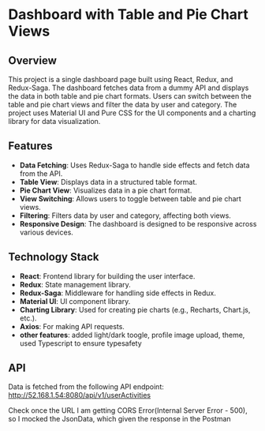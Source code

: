 # Dashboard with Table and Pie Chart Views

## Overview

This project is a single dashboard page built using React, Redux, and Redux-Saga. The dashboard fetches data from a dummy API and displays the data in both table and pie chart formats. Users can switch between the table and pie chart views and filter the data by user and category. The project uses Material UI and Pure CSS  for the UI components and a charting library for data visualization.

## Features

- **Data Fetching**: Uses Redux-Saga to handle side effects and fetch data from the API.
- **Table View**: Displays data in a structured table format.
- **Pie Chart View**: Visualizes data in a pie chart format.
- **View Switching**: Allows users to toggle between table and pie chart views.
- **Filtering**: Filters data by user and category, affecting both views.
- **Responsive Design**: The dashboard is designed to be responsive across various devices.

## Technology Stack

- **React**: Frontend library for building the user interface.
- **Redux**: State management library.
- **Redux-Saga**: Middleware for handling side effects in Redux.
- **Material UI**: UI component library.
- **Charting Library**: Used for creating pie charts (e.g., Recharts, Chart.js, etc.).
- **Axios**: For making API requests.
- **other features**: added light/dark toogle, profile image upload, theme, used Typescript to ensure typesafety

## API

Data is fetched from the following API endpoint: http://52.168.1.54:8080/api/v1/userActivities


Check once the URL I am getting CORS Error(Internal Server Error - 500), so I mocked the JsonData, which given the response in the Postman

